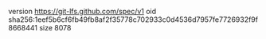version https://git-lfs.github.com/spec/v1
oid sha256:1eef5b6cf6fb49fb8af2f35778c702933c0d4536d7957fe7726932f9f8668441
size 8078
